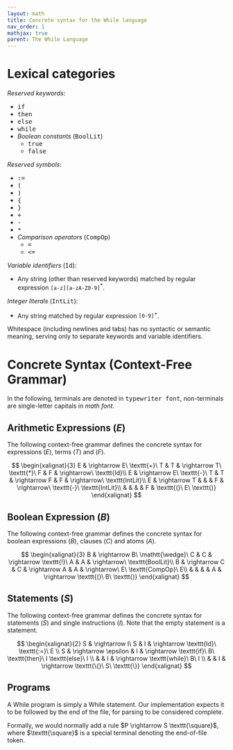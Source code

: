 ```yaml
---
layout: math
title: Concrete syntax for the While language
nav_order: 1
mathjax: true
parent: The While Language
---
```


# Lexical categories

*Reserved keywords*:
- <tt>if</tt>
- <tt>then</tt>
- <tt>else</tt>
- <tt>while</tt>
- _Boolean constants_ (<tt>BoolLit</tt>)
  - <tt>true</tt>
  - <tt>false</tt>

*Reserved symbols*:
- <tt>:=</tt>
- <tt>(</tt>
- <tt>)</tt>
- <tt>{</tt>
- <tt>}</tt>
- <tt>+</tt>
- <tt>-</tt>
- <tt>\*</tt>
- _Comparison operators_ (<tt>CompOp</tt>)
  - <tt>=</tt>
  - <tt>\<=</tt>

*Variable identifiers* (<tt>Id</tt>):
- Any string (other than reserved keywords) matched by regular expression $\texttt{[a-z][a-zA-Z0-9]}^*$.

*Integer literals* (<tt>IntLit</tt>):
- Any string matched by regular expression $\texttt{[0-9]}^+$.

Whitespace (including newlines and tabs) has no syntactic or semantic meaning, serving only to separate keywords and variable identifiers.

# Concrete Syntax (Context-Free Grammar)

In the following, terminals are denoted in <tt>typewriter font</tt>, non-terminals are single-letter capitals in $\mathit{math}\ \mathit{font}$.

## Arithmetic Expressions ($E$)

The following context-free grammar defines the concrete syntax for expressions ($E$), terms ($T$) and ($F$).

$$
\begin{xalignat}{3}
E  & \rightarrow E\ \texttt{+}\ T    & T  & \rightarrow T\ \texttt{*}\ F    & F  & \rightarrow\ \texttt{Id}\\
E  & \rightarrow E\ \texttt{-}\ T    & T  & \rightarrow F                   & F  & \rightarrow\ \texttt{IntLit}\\
E  & \rightarrow T                   &    &                                 & F  & \rightarrow\ \texttt{-}\ \texttt{IntLit}\\
   &                                 &    &                                 & F  & \texttt{(}\ E\ \texttt{)}
\end{xalignat}
$$

## Boolean Expression ($B$)

The following context-free grammar defines the concrete syntax for boolean expressions ($B$), clauses ($C$) and atoms ($A$).

$$
\begin{xalignat}{3}
B  & \rightarrow B\ \mathtt{\wedge}\ C    & C  & \rightarrow \texttt{!}\ A  & A  & \rightarrow\ \texttt{BoolLit}\\
B  & \rightarrow C                        & C  & \rightarrow A              & A  & \rightarrow\ E\ \texttt{CompOp}\ E\\
   &                                      &    &                            & A  & \rightarrow \texttt{(}\ B\ \texttt{)}
\end{xalignat}
$$

## Statements ($S$)

The following context-free grammar defines the concrete syntax for statements ($S$) and single instructions ($I$). Note that the empty statement is a statement.

$$
\begin{xalignat}{2}
S  & \rightarrow I\ S      & I  & \rightarrow \texttt{Id}\ \texttt{:=}\ E                       \\
S  & \rightarrow \epsilon  & I  & \rightarrow \texttt{if}\ B\ \texttt{then}\ I \texttt{else}\ I \\
   &                       & I  & \rightarrow \texttt{while}\ B\ I                              \\
   &                       & I  & \rightarrow \texttt{\{}\ S\ \texttt{\}}
\end{xalignat}
$$

## Programs

A While program is simply a While statement. Our implementation expects it to be followed by the end of the file, for parsing to be considered complete.

Formally, we would normally add a rule $P \rightarrow S \texttt{\square}$, where $\texttt{\square}$ is a special terminal denoting the end-of-file token.
